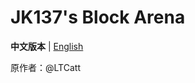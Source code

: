 # JK137's Block Arena
**中文版本** | [English](https://github.com/jk-block-arena/JK-Block-Arena/README.md)

原作者：@LTCatt
